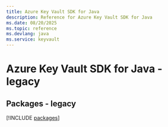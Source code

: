 ```yaml
---
title: Azure Key Vault SDK for Java
description: Reference for Azure Key Vault SDK for Java
ms.date: 08/20/2025
ms.topic: reference
ms.devlang: java
ms.service: keyvault
---
```

# Azure Key Vault SDK for Java - legacy
## Packages - legacy
[!INCLUDE [packages](key-vault-index.md)]